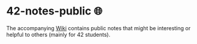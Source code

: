 # 42-notes-public 🌐

The accompanying [Wiki][Project-Wiki] contains public notes that might be interesting or helpful to others (mainly for 42 students).

[Project-Wiki]: https://github.com/rciak/42-notes-public/wiki
